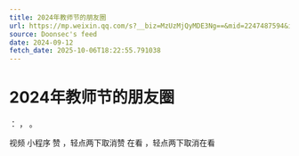 ```yaml
---
title: 2024年教师节的朋友圈
url: https://mp.weixin.qq.com/s?__biz=MzUzMjQyMDE3Ng==&mid=2247487594&idx=1&sn=4f85ee412fadda5b5c76a527527e1de2
source: Doonsec's feed
date: 2024-09-12
fetch_date: 2025-10-06T18:22:55.791038
---
```


# 2024年教师节的朋友圈

：
，
。

视频
小程序
赞
，轻点两下取消赞
在看
，轻点两下取消在看
